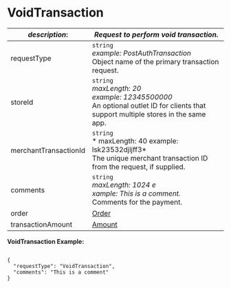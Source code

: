 
# VoidTransaction

| *description*:   | *Request to perform void transaction.*|
|----|----|
| requestType |    ``` string ```   <br/> *example: PostAuthTransaction* <br/> Object name of the primary transaction request.|
| storeId |    ``` string ```  <br/>  *maxLength: 20   <br/> example: 12345500000* <br/>  An optional outlet ID for clients that support multiple stores in the same app.|
| merchantTransactionId |    ``` string ```  <br/>   * maxLength: 40 example: lsk23532djljff3* <br/>  The unique merchant transaction ID from the request, if supplied.|
| comments |    ``` string ```  <br/>  *maxLength: 1024   e <br/> xample: This is a comment.*  <br/>  Comments for the payment.|
| order | [Order](?path=docs/schemas-md/Order.md)|
| transactionAmount | [Amount](?path=docs/schemas-md/Amount.md)|

**VoidTransaction Example:**

```{r}

{
  "requestType": "VoidTransaction",
  "comments": "This is a comment"
}
```   





   



 
